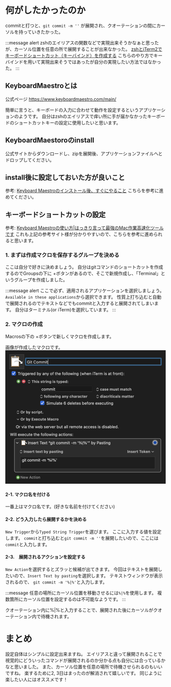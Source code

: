 # 何がしたかったのか
commitと打つと、`git commit -m ''` が展開され、クオーテーションの間にカーソルを持っていきたかった。

:::message alert
zshのエイリアスの関数などで実現出来そうかなぁと思ったが、カーソル位置を任意の所で展開することが出来なかった。
[zshとiTerm2でキーボードショートカット（キーバインド）を作成する](https://web-guided.com/457/)
こちらのやり方でキーバインドを用いて実現出来そうではあったが自分の実現したい方法ではなかった。
:::

## KeyboardMaestroとは
公式ページ
https://www.keyboardmaestro.com/main/

簡単に言うと、キーボードの入力に合わせて動作を設定するというアプリケーションのようです。
自分はzshのエイリアスで痒い所に手が届かなかったキーボードのショートカットキーの設定に使用したいと思います。


## KeyboardMaestoroのinstall
公式サイトからダウンロードし、zipを展開後、アプリケーションファイルへとドロップしてください。

## install後に設定しておいた方が良いこと
参考: [Keyboard Maestroのインストール後、すぐにやること](https://dtptransit.design/mac/keyboard-maestro/install-keyboard-maestro.html)
こちらを参考に進めてください。

## キーボードショートカットの設定
参考: [Keyboard Maestroの使い方|はっきり言って最強のMac作業高速化ツールです](https://storehouse-techhack.com/keyboard-maestro-hack/)
これも上記の参考サイト様が分かりやすいので、こちらを参考に進められると思います。

### 1. まずは作成マクロを保存するグループを決める
ここは自分で好きに決めましょう。
自分はgitコマンドのショートカットを作成するのでGroupsの下に +ボタンがあるので、そこで新規作成し、「Terminal」というグループを作成しました。

:::message alert
ここで必ず、適用されるアプリケーションを選択しましょう。
`Available in these applications`から選択できます。
性質上打ち込むと自動で展開されるのでテキストなどでもcommitと入力すると展開されてしまいます。
自分はターミナル(or iTerm)を選択しています。
:::

### 2. マクロの作成
Macrosの下の +ボタンで新しくマクロを作成します。

画像が作成したマクロです。
![](2022-08-07-06-50-39.png)

#### 2-1. マクロ名を付ける
一番上はマクロ名です。(好きな名前を付けてください)

#### 2-2. どう入力したら展開するかを決める
`New Trigger`から`Typed String Trigger`を選びます。
ここに入力する値を設定します。
`commit`と打ち込むと`git commit -m ''`を展開したいので、ここには`commit`と入力します。

#### 2-3.　展開されるアクションを設定する
`New Action`を選択するとズラッと候補が出てきます。
今回はテキストを展開したいので、`Insert Text by pasting`を選択します。
テキストウィンドウが表示されるので、
`git commit -m '%|%'`と入力します。

:::message
任意の場所にカーソル位置を移動させるには`%|%`を使用します。
複数箇所にカーソル位置を設定するのは不可能なようです。
:::

クオーテーション内に%|%と入力することで、展開された後にカーソルがクオーテーション内で待機されます。


# まとめ
設定自体はシンプルに設定出来ますね。
エイリアスと違って展開されることで視覚的にどういったコマンドが展開されるのか分かる点も自分には合っているかなと思いました。
また、カーソル位置を任意の場所で待機させられるのもいいですね。
楽するために2, 3日はまったのが解消されて嬉しいです。
同じように楽したい人にはオススメです！
